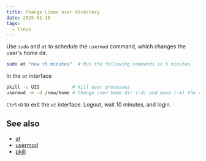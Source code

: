 ```yaml
---
title: Change Linux user directory
date: 2025-01-10
tags:
  - linux
---
```


Use `sudo` and `at` to schedule the `usermod` command, which changes the user's home dir.

```bash
sudo at "now +5 minutes"  # Run the following commands in 5 minutes
```

In the `at` interface

```bash
pkill -u UID            # kill user processes
usermod -m -d /new/home # Change user home dir (-d) and move (-m) the content into the new folder
```

`Ctrl+D` to exit the `at` interface. Logout, wait 10 minutes, and login.

## See also

- [at](https://linux.die.net/man/1/at)
- [usermod](https://linux.die.net/man/8/usermod)
- [pkill](https://linux.die.net/man/1/pkill)
